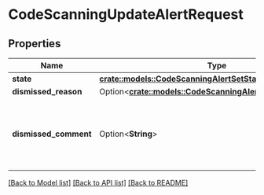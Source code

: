 # CodeScanningUpdateAlertRequest

## Properties

Name | Type | Description | Notes
------------ | ------------- | ------------- | -------------
**state** | [**crate::models::CodeScanningAlertSetState**](code-scanning-alert-set-state.md) |  | 
**dismissed_reason** | Option<[**crate::models::CodeScanningAlertDismissedReason**](code-scanning-alert-dismissed-reason.md)> |  | [optional]
**dismissed_comment** | Option<**String**> | The dismissal comment associated with the dismissal of the alert. | [optional]

[[Back to Model list]](../README.md#documentation-for-models) [[Back to API list]](../README.md#documentation-for-api-endpoints) [[Back to README]](../README.md)


